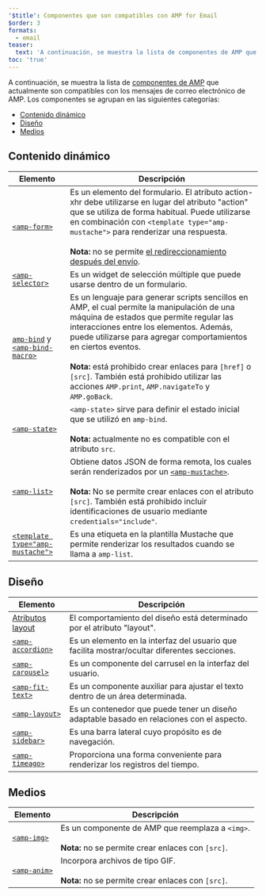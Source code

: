 ```yaml
---
'$title': Componentes que son compatibles con AMP for Email
$order: 3
formats:
  - email
teaser:
  text: 'A continuación, se muestra la lista de componentes de AMP que actualmente son compatibles con los mensajes de correo electrónico de AMP. Los componentes se agrupan en las siguientes categorías:'
toc: 'true'
---
```


<!--
This file is imported from https://github.com/ampproject/amphtml/blob/main/docs/spec/email/amp-email-components.md.
Please do not change this file.
If you have found a bug or an issue please
have a look and request a pull request there.
-->

<!---
Copyright 2018 The AMP HTML Authors. All Rights Reserved.

Licensed under the Apache License, Version 2.0 (the "License");
you may not use this file except in compliance with the License.
You may obtain a copy of the License at

      http://www.apache.org/licenses/LICENSE-2.0

Unless required by applicable law or agreed to in writing, software
distributed under the License is distributed on an "AS-IS" BASIS,
WITHOUT WARRANTIES OR CONDITIONS OF ANY KIND, either express or implied.
See the License for the specific language governing permissions and
limitations under the License.
-->

A continuación, se muestra la lista de [componentes de AMP](https://amp.dev/documentation/components/?format=email) que actualmente son compatibles con los mensajes de correo electrónico de AMP. Los componentes se agrupan en las siguientes categorías:

- [Contenido dinámico](#dynamic-content)
- [Diseño](#layout)
- [Medios](#media)

## Contenido dinámico <a name="dynamic-content"></a>

| Elemento                                                                                                                                                                      | Descripción                                                                                                                                                                                                                                                                                                                                                                                                            |
| ----------------------------------------------------------------------------------------------------------------------------------------------------------------------------- | ---------------------------------------------------------------------------------------------------------------------------------------------------------------------------------------------------------------------------------------------------------------------------------------------------------------------------------------------------------------------------------------------------------------------- |
| [`<amp-form>`](https://amp.dev/documentation/components/amp-form)                                                                                                             | Es un elemento del formulario. El atributo action-xhr debe utilizarse en lugar del atributo "action" que se utiliza de forma habitual. Puede utilizarse en combinación con `<template type="amp-mustache">` para renderizar una respuesta. <br><br>**Nota:** no se permite [el redireccionamiento después del envío](https://amp.dev/documentation/components/amp-form/#redirecting-after-a-submission).               |
| [`<amp-selector>`](https://amp.dev/documentation/components/amp-selector)                                                                                                     | Es un widget de selección múltiple que puede usarse dentro de un formulario.                                                                                                                                                                                                                                                                                                                                           |
| [`amp-bind`](https://amp.dev/documentation/components/amp-bind) y [`<amp-bind-macro>`](https://amp.dev/documentation/components/amp-bind#defining-macros-with-amp-bind-macro) | Es un lenguaje para generar scripts sencillos en AMP, el cual permite la manipulación de una máquina de estados que permite regular las interacciones entre los elementos. Además, puede utilizarse para agregar comportamientos en ciertos eventos.<br><br>**Nota:** está prohibido crear enlaces para `[href]` o `[src]`. También está prohibido utilizar las acciones `AMP.print`, `AMP.navigateTo` y `AMP.goBack`. |
| [`<amp-state>`](https://amp.dev/documentation/components/amp-bind#%3Camp-state%3E-specification)                                                                              | `<amp-state>` sirve para definir el estado inicial que se utilizó en `amp-bind`.<br><br>**Nota:** actualmente no es compatible con el atributo `src`.                                                                                                                                                                                                                                                                  |
| [`<amp-list>`](https://amp.dev/documentation/components/amp-list)                                                                                                             | Obtiene datos JSON de forma remota, los cuales serán renderizados por un [`<amp-mustache>`](https://amp.dev/documentation/components/amp-mustache).<br><br>**Nota:** No se permite crear enlaces con el atributo `[src]`. También está prohibido incluir identificaciones de usuario mediante `credentials="include"`.                                                                                                 |
| [`<template type="amp-mustache">`](https://amp.dev/documentation/components/amp-mustache)                                                                                     | Es una etiqueta en la plantilla Mustache que permite renderizar los resultados cuando se llama a `amp-list`.                                                                                                                                                                                                                                                                                                           |

## Diseño <a name="layout"></a>

| Elemento                                                                                                        | Descripción                                                                                  |
| --------------------------------------------------------------------------------------------------------------- | -------------------------------------------------------------------------------------------- |
| [Atributos layout](https://amp.dev/documentation/guides-and-tutorials/learn/amp-html-layout/#layout-attributes) | El comportamiento del diseño está determinado por el atributo "layout".                      |
| [`<amp-accordion>`](https://amp.dev/documentation/components/amp-accordion)                                     | Es un elemento en la interfaz del usuario que facilita mostrar/ocultar diferentes secciones. |
| [`<amp-carousel>`](https://amp.dev/documentation/components/amp-carousel)                                       | Es un componente del carrusel en la interfaz del usuario.                                    |
| [`<amp-fit-text>`](https://amp.dev/documentation/components/amp-fit-text)                                       | Es un componente auxiliar para ajustar el texto dentro de un área determinada.               |
| [`<amp-layout>`](https://amp.dev/documentation/components/amp-layout)                                           | Es un contenedor que puede tener un diseño adaptable basado en relaciones con el aspecto.    |
| [`<amp-sidebar>`](https://amp.dev/documentation/components/amp-sidebar)                                         | Es una barra lateral cuyo propósito es de navegación.                                        |
| [`<amp-timeago>`](https://amp.dev/documentation/components/amp-timeago)                                         | Proporciona una forma conveniente para renderizar los registros del tiempo.                  |

## Medios <a name="media"></a>

| Elemento                                                          | Descripción                                                                                                |
| ----------------------------------------------------------------- | ---------------------------------------------------------------------------------------------------------- |
| [`<amp-img>`](https://amp.dev/documentation/components/amp-img)   | Es un componente de AMP que reemplaza a `<img>`.<br><br>**Nota:** no se permite crear enlaces con `[src]`. |
| [`<amp-anim>`](https://amp.dev/documentation/components/amp-anim) | Incorpora archivos de tipo GIF.<br><br>**Nota:** no se permite crear enlaces con `[src]`.                  |
